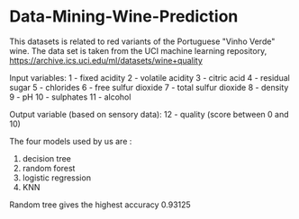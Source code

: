 # Data-Mining-Wine-Prediction

This datasets is related to red variants of the Portuguese "Vinho Verde" wine. The data set is taken from the UCI machine learning repository, https://archive.ics.uci.edu/ml/datasets/wine+quality

Input variables:
1 - fixed acidity
2 - volatile acidity
3 - citric acid
4 - residual sugar
5 - chlorides
6 - free sulfur dioxide
7 - total sulfur dioxide
8 - density
9 - pH
10 - sulphates
11 - alcohol

Output variable (based on sensory data):
12 - quality (score between 0 and 10)

The four models used by us are :
1. decision tree
2. random forest 
3. logistic regression
4. KNN

Random tree gives the highest accuracy 0.93125
